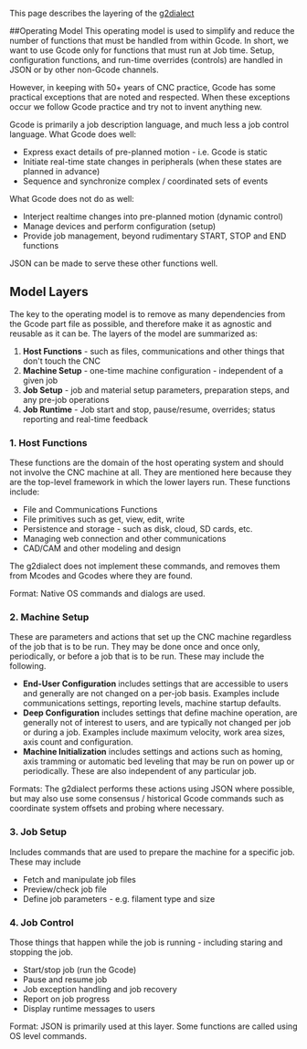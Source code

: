 This page describes the layering of the [g2dialect](g2dialect)

##Operating Model
This operating model is used to simplify and reduce the number of functions that must be handled from within Gcode. In short, we want to use Gcode only for functions that must run at Job time. Setup, configuration functions, and run-time overrides (controls) are handled in JSON or by other non-Gcode channels.

However, in keeping with 50+ years of CNC practice, Gcode has some practical exceptions that are noted and respected. When these exceptions occur we follow Gcode practice and try not to invent anything new.

Gcode is primarily a job description language, and much less a job control language. What Gcode does well:
- Express exact details of pre-planned motion - i.e. Gcode is static
- Initiate real-time state changes in peripherals (when these states are planned in advance)
- Sequence and synchronize complex / coordinated sets of events
	
What Gcode does not do as well:	
- Interject realtime changes into pre-planned motion (dynamic control)
- Manage devices and perform configuration (setup)
- Provide job management, beyond rudimentary START, STOP and END functions

JSON can be made to serve these other functions well.

## Model Layers

The key to the operating model is to remove as many dependencies from the Gcode part file as possible, and therefore make it as agnostic and reusable as it can be. The layers of the model are summarized as:

1. **Host Functions** - such as files, communications and other things that don't touch the CNC
1. **Machine Setup** - one-time machine configuration - independent of a given job
1. **Job Setup** - job and material setup parameters, preparation steps, and any pre-job operations
1. **Job Runtime** - Job start and stop, pause/resume, overrides; status reporting and real-time feedback

### 1. Host Functions
These functions are the domain of the host operating system and should not involve the CNC machine at all. They are mentioned here because they are the top-level framework in which the lower layers run. These functions include:

- File and Communications Functions
- File primitives such as get, view, edit, write
- Persistence and storage - such as disk, cloud, SD cards, etc.
- Managing web connection and other communications
- CAD/CAM and other modeling and design

The g2dialect does not implement these commands, and removes them from Mcodes and Gcodes where they are found.

Format: Native OS commands and dialogs are used.

### 2. Machine Setup
These are parameters and actions that set up the CNC machine regardless of the job that is to be run. They may be done once and once only, periodically, or before a job that is to be run. These may include the following.

- **End-User Configuration** includes settings that are accessible to users and generally are not changed on a per-job basis. Examples include communications settings, reporting levels, machine startup defaults.
- **Deep Configuration** includes settings that define machine operation, are generally not of interest to users, and are typically not changed per job or during a job. Examples include maximum velocity, work area sizes, axis count and configuration. 
- **Machine Initialization** includes settings and actions such as homing, axis tramming or automatic bed leveling that may be run on power up or periodically. These are also independent of any particular job.

Formats: The g2dialect performs these actions using JSON where possible, but may also use some consensus / historical Gcode commands such as coordinate system offsets and probing where necessary.

### 3. Job Setup
Includes commands that are used to prepare the machine for a specific job. These may include

- Fetch and manipulate job files
- Preview/check job file
- Define job parameters - e.g. filament type and size

### 4. Job Control
Those things that happen while the job is running - including staring and stopping the job.
- Start/stop job (run the Gcode)
- Pause and resume job
- Job exception handling and job recovery
- Report on job progress
- Display runtime messages to users

Format: JSON is primarily used at this layer. Some functions are called using OS level commands.
